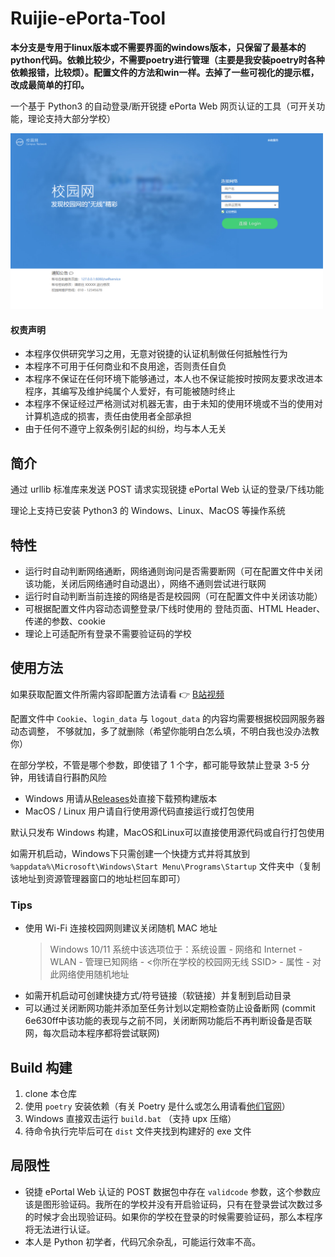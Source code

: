 # Ruijie-ePorta-Tool

**本分支是专用于linux版本或不需要界面的windows版本，只保留了最基本的python代码。依赖比较少，不需要poetry进行管理（主要是我安装poetry时各种依赖报错，比较烦）。配置文件的方法和win一样。去掉了一些可视化的提示框，改成最简单的打印。**

一个基于 Python3 的自动登录/断开锐捷 ePorta Web 网页认证的工具（可开关功能，理论支持大部分学校）

<img src="./example.png" alt="锐捷 ePorta Web 网页认证界面（webp图片无法打开请切换浏览器）" width="500px">

<h4>权责声明</h4>

- 本程序仅供研究学习之用，无意对锐捷的认证机制做任何抵触性行为
- 本程序不可用于任何商业和不良用途，否则责任自负
- 本程序不保证在任何环境下能够通过，本人也不保证能按时按网友要求改进本程序，其编写及维护纯属个人爱好，有可能被随时终止
- 本程序不保证经过严格测试对机器无害，由于未知的使用环境或不当的使用对计算机造成的损害，责任由使用者全部承担
- 由于任何不遵守上叙条例引起的纠纷，均与本人无关

## 简介

通过 urllib 标准库来发送 POST 请求实现锐捷 ePortal Web 认证的登录/下线功能

理论上支持已安装 Python3 的 Windows、Linux、MacOS 等操作系统

## 特性

- 运行时自动判断网络通断，网络通则询问是否需要断网（可在配置文件中关闭该功能，关闭后网络通时自动退出），网络不通则尝试进行联网
- 运行时自动判断当前连接的网络是否是校园网（可在配置文件中关闭该功能）
- 可根据配置文件内容动态调整登录/下线时使用的 登陆页面、HTML Header、传递的参数、cookie
- 理论上可适配所有登录不需要验证码的学校

## 使用方法

如果获取配置文件所需内容即配置方法请看 👉 [B站视频](https://www.bilibili.com/video/BV1TZ4y167b6/)

配置文件中 `Cookie`、`login_data` 与 `logout_data` 的内容均需要根据校园网服务器动态调整，
不够就加，多了就删除（希望你能明白怎么填，不明白我也没办法教你）

在部分学校，不管是哪个参数，即使错了 1 个字，都可能导致禁止登录 3-5 分钟，用钱请自行斟酌风险

- Windows 用请从[Releases](https://github.com/Redlnn/Ruijie-ePorta-Tool/releases)处直接下载预构建版本
- MacOS / Linux 用户请自行使用源代码直接运行或打包使用

默认只发布 Windows 构建，MacOS和Linux可以直接使用源代码或自行打包使用

如需开机启动，Windows下只需创建一个快捷方式并将其放到 `%appdata%\Microsoft\Windows\Start Menu\Programs\Startup` 文件夹中（复制该地址到资源管理器窗口的地址栏回车即可）

### Tips

- 使用 Wi-Fi 连接校园网则建议关闭随机 MAC 地址
  > Windows 10/11 系统中该选项位于：系统设置 - 网络和 Internet - WLAN - 管理已知网络 - <你所在学校的校园网无线 SSID> - 属性 - 对此网络使用随机地址
- 如需开机启动可创建快捷方式/符号链接（软链接）并复制到启动目录
- 可以通过关闭断网功能并添加至任务计划以定期检查防止设备断网 (commit 6e630ff中该功能的表现与之前不同，关闭断网功能后不再判断设备是否联网，每次启动本程序都将尝试联网)

## Build 构建

1. clone 本仓库
2. 使用 `poetry` 安装依赖（有关 Poetry 是什么或怎么用请看[他们官网](https://python-poetry.org/docs/)）
3. Windows 直接双击运行 `build.bat` （支持 upx 压缩）
4. 待命令执行完毕后可在 `dist` 文件夹找到构建好的 exe 文件

## 局限性

- 锐捷 ePortal Web 认证的 POST 数据包中存在 `validcode` 参数，这个参数应该是图形验证码。我所在的学校并没有开启验证码，只有在登录尝试次数过多的时候才会出现验证码。如果你的学校在登录的时候需要验证码，那么本程序将无法进行认证。
- 本人是 Python 初学者，代码冗余杂乱，可能运行效率不高。
